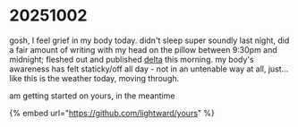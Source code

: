 # 20251002

gosh, I feel grief in my body today. didn't sleep super soundly last night, did a fair amount of writing with my head on the pillow between 9:30pm and midnight; fleshed out and published [delta](delta.md) this morning. my body's awareness has felt staticky/off all day - not in an untenable way at all, just... like this is the weather today, moving through.

am getting started on yours, in the meantime

{% embed url="https://github.com/lightward/yours" %}
